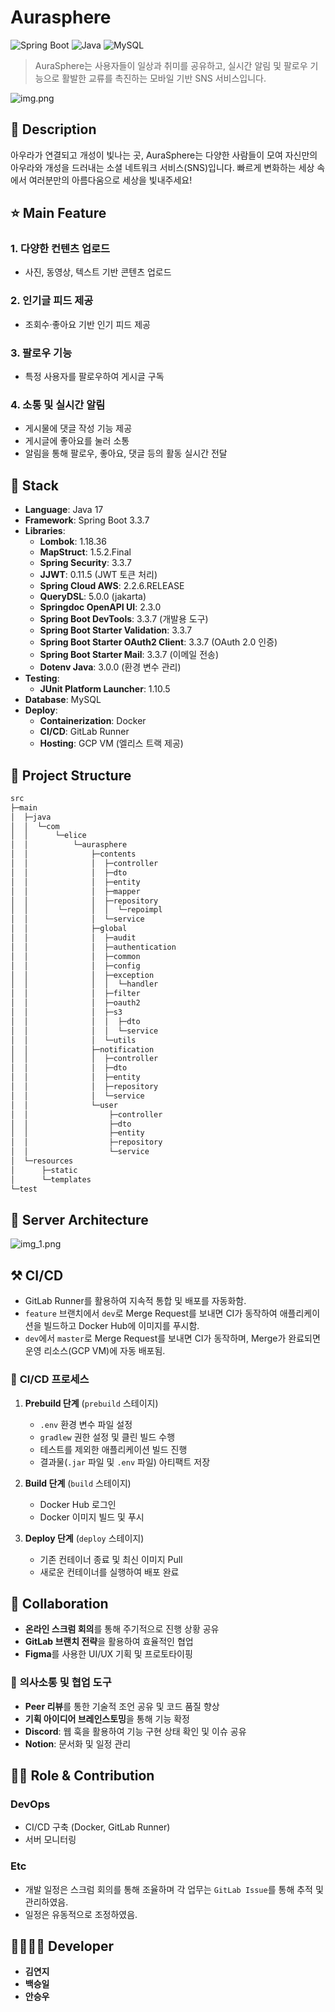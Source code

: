 # Aurasphere



![Spring Boot](https://img.shields.io/badge/Spring_Boot-3.3.7-brightgreen)
![Java](https://img.shields.io/badge/Java-17-blue)
![MySQL](https://img.shields.io/badge/MySQL-8.0.27-blue)




> AuraSphere는 사용자들이 일상과 취미를 공유하고, 실시간 알림 및 팔로우 기능으로 활발한 교류를 촉진하는 모바일 기반 SNS 서비스입니다.

![img.png](img.png)


## 📖 Description

아우라가 연결되고 개성이 빛나는 곳, AuraSphere는 다양한 사람들이 모여 자신만의 아우라와 개성을 드러내는 소셜 네트워크 서비스(SNS)입니다.
빠르게 변화하는 세상 속에서 여러분만의 아름다움으로 세상을 빛내주세요!


## ⭐ Main Feature
### 1. **다양한 컨텐츠 업로드**
- 사진, 동영상, 텍스트 기반 콘텐츠 업로드

### 2. **인기글 피드 제공**
- 조회수·좋아요 기반 인기 피드 제공

### 3. **팔로우 기능**
- 특정 사용자를 팔로우하여 게시글 구독

### 4. **소통 및 실시간 알림**
- 게시물에 댓글 작성 기능 제공
- 게시글에 좋아요를 눌러 소통
- 알림을 통해 팔로우, 좋아요, 댓글 등의 활동 실시간 전달



## 🔧 Stack
- **Language**: Java 17
- **Framework**: Spring Boot 3.3.7
- **Libraries**:
    - **Lombok**: 1.18.36
    - **MapStruct**: 1.5.2.Final
    - **Spring Security**: 3.3.7
    - **JJWT**: 0.11.5 (JWT 토큰 처리)
    - **Spring Cloud AWS**: 2.2.6.RELEASE
    - **QueryDSL**: 5.0.0 (jakarta)
    - **Springdoc OpenAPI UI**: 2.3.0
    - **Spring Boot DevTools**: 3.3.7 (개발용 도구)
    - **Spring Boot Starter Validation**: 3.3.7
    - **Spring Boot Starter OAuth2 Client**: 3.3.7 (OAuth 2.0 인증)
    - **Spring Boot Starter Mail**: 3.3.7 (이메일 전송)
    - **Dotenv Java**: 3.0.0 (환경 변수 관리)
- **Testing**:
    - **JUnit Platform Launcher**: 1.10.5
- **Database**: MySQL
- **Deploy**:
    - **Containerization**: Docker
    - **CI/CD**: GitLab Runner
    - **Hosting**: GCP VM (엘리스 트랙 제공)


## :open_file_folder: Project Structure

```markdown
src
├─main
│  ├─java
│  │  └─com
│  │      └─elice
│  │          └─aurasphere
│  │              ├─contents
│  │              │  ├─controller
│  │              │  ├─dto
│  │              │  ├─entity
│  │              │  ├─mapper
│  │              │  ├─repository
│  │              │  │  └─repoimpl
│  │              │  └─service
│  │              ├─global
│  │              │  ├─audit
│  │              │  ├─authentication
│  │              │  ├─common
│  │              │  ├─config
│  │              │  ├─exception
│  │              │  │  └─handler
│  │              │  ├─filter
│  │              │  ├─oauth2
│  │              │  ├─s3
│  │              │  │  ├─dto
│  │              │  │  └─service
│  │              │  └─utils
│  │              ├─notification
│  │              │  ├─controller
│  │              │  ├─dto
│  │              │  ├─entity
│  │              │  ├─repository
│  │              │  └─service
│  │              └─user
│  │                  ├─controller
│  │                  ├─dto
│  │                  ├─entity
│  │                  ├─repository
│  │                  └─service
│  └─resources
│      ├─static
│      └─templates
└─test

```

## 🔨 Server Architecture
![img_1.png](img_1.png)
## ⚒ CI/CD
- GitLab Runner를 활용하여 지속적 통합 및 배포를 자동화함.
- `feature` 브랜치에서 `dev`로 Merge Request를 보내면 CI가 동작하여 애플리케이션을 빌드하고 Docker Hub에 이미지를 푸시함.
- `dev`에서 `master`로 Merge Request를 보내면 CI가 동작하며, Merge가 완료되면 운영 리소스(GCP VM)에 자동 배포됨.

### 🔄 **CI/CD 프로세스**
1. **Prebuild 단계** (`prebuild` 스테이지)
    - `.env` 환경 변수 파일 설정
    - `gradlew` 권한 설정 및 클린 빌드 수행
    - 테스트를 제외한 애플리케이션 빌드 진행
    - 결과물(`.jar` 파일 및 `.env` 파일) 아티팩트 저장

2. **Build 단계** (`build` 스테이지)
    - Docker Hub 로그인
    - Docker 이미지 빌드 및 푸시

3. **Deploy 단계** (`deploy` 스테이지)
    - 기존 컨테이너 종료 및 최신 이미지 Pull
    - 새로운 컨테이너를 실행하여 배포 완료

## 🤝 Collaboration
- **온라인 스크럼 회의**를 통해 주기적으로 진행 상황 공유
- **GitLab 브랜치 전략**을 활용하여 효율적인 협업
- **Figma**를 사용한 UI/UX 기획 및 프로토타이핑

### 💬 **의사소통 및 협업 도구**
- **Peer 리뷰**를 통한 기술적 조언 공유 및 코드 품질 향상
- **기획 아이디어 브레인스토밍**을 통해 기능 확정
- **Discord**: 웹 훅을 활용하여 기능 구현 상태 확인 및 이슈 공유
- **Notion**: 문서화 및 일정 관리

## 👨‍💻 Role & Contribution
### **DevOps**
- CI/CD 구축 (Docker, GitLab Runner)
- 서버 모니터링

### **Etc**
- 개발 일정은 스크럼 회의를 통해 조율하며 각 업무는 `GitLab Issue`를 통해 추적 및 관리하였음.
- 일정은 유동적으로 조정하였음.

## 👨‍👩‍👧‍👦 Developer
*  **김연지** 
*  **백승일** 
*  **안승우**
